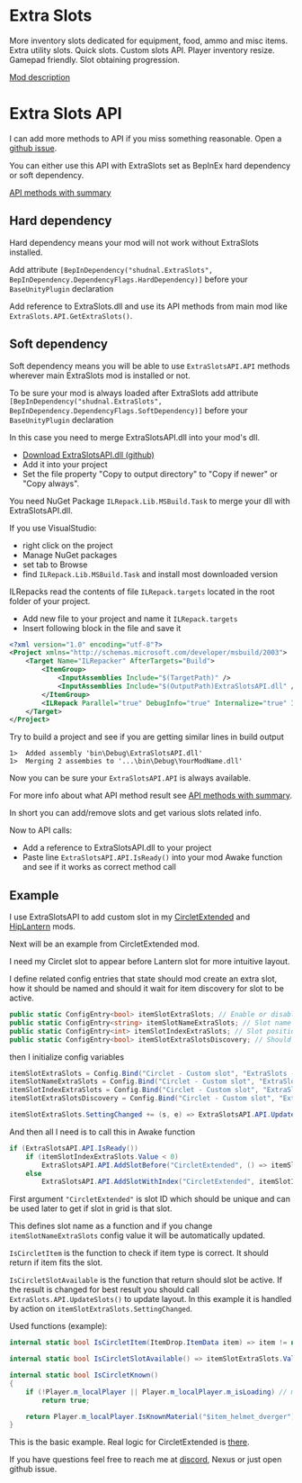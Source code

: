 # Extra Slots

More inventory slots dedicated for equipment, food, ammo and misc items. Extra utility slots. Quick slots. Custom slots API. Player inventory resize. Gamepad friendly. Slot obtaining progression.

[Mod description](package/thunderstore/ExtraSlots/README.md)

# Extra Slots API

I can add more methods to API if you miss something reasonable. Open a [github issue](https://github.com/shudnal/ExtraSlotsAPI/issues).

You can either use this API with ExtraSlots set as BepInEx hard dependency or soft dependency.

[API methods with summary](https://github.com/shudnal/ExtraSlots/blob/master/API.cs)

## Hard dependency

Hard dependency means your mod will not work without ExtraSlots installed.

Add attribute
```[BepInDependency("shudnal.ExtraSlots", BepInDependency.DependencyFlags.HardDependency)]```
before your `BaseUnityPlugin` declaration

Add reference to ExtraSlots.dll and use its API methods from main mod like `ExtraSlots.API.GetExtraSlots()`.

## Soft dependency

Soft dependency means you will be able to use `ExtraSlotsAPI.API` methods wherever main ExtraSlots mod is installed or not.

To be sure your mod is always loaded after ExtraSlots add attribute
```[BepInDependency("shudnal.ExtraSlots", BepInDependency.DependencyFlags.SoftDependency)]```
before your `BaseUnityPlugin` declaration

In this case you need to merge ExtraSlotsAPI.dll into your mod's dll.

* [Download ExtraSlotsAPI.dll (github)](https://github.com/shudnal/ExtraSlots/releases/download/ExtraSlotsAPI/ExtraSlotsAPI.dll)
* Add it into your project
* Set the file property "Copy to output directory" to "Copy if newer" or "Copy always".

You need NuGet Package `ILRepack.Lib.MSBuild.Task` to merge your dll with ExtraSlotsAPI.dll.

If you use VisualStudio:
* right click on the project
* Manage NuGet packages
* set tab to Browse
* find `ILRepack.Lib.MSBuild.Task` and install most downloaded version

ILRepacks read the contents of file `ILRepack.targets` located in the root folder of your project.

* Add new file to your project and name it `ILRepack.targets`
* Insert following block in the file and save it
```xml
<?xml version="1.0" encoding="utf-8"?>
<Project xmlns="http://schemas.microsoft.com/developer/msbuild/2003">
	<Target Name="ILRepacker" AfterTargets="Build">
		<ItemGroup>
			<InputAssemblies Include="$(TargetPath)" />
			<InputAssemblies Include="$(OutputPath)ExtraSlotsAPI.dll" />
		</ItemGroup>
		<ILRepack Parallel="true" DebugInfo="true" Internalize="true" InputAssemblies="@(InputAssemblies)" OutputFile="$(TargetPath)" TargetKind="SameAsPrimaryAssembly" LibraryPath="$(OutputPath)" />
	</Target>
</Project>
```

Try to build a project and see if you are getting similar lines in build output
```
1>  Added assembly 'bin\Debug\ExtraSlotsAPI.dll'
1>  Merging 2 assembies to '...\bin\Debug\YourModName.dll'
```

Now you can be sure your `ExtraSlotsAPI.API` is always available.

For more info about what API method result see [API methods with summary](https://github.com/shudnal/ExtraSlots/blob/master/API/API.cs).

In short you can add/remove slots and get various slots related info.

Now to API calls:
* Add a reference to ExtraSlotsAPI.dll to your project
* Paste line `ExtraSlotsAPI.API.IsReady()` into your mod Awake function and see if it works as correct method call

## Example

I use ExtraSlotsAPI to add custom slot in my [CircletExtended](https://github.com/shudnal/CircletExtended) and [HipLantern](https://thunderstore.io/c/valheim/p/shudnal/HipLantern/) mods.

Next will be an example from CircletExtended mod.

I need my Circlet slot to appear before Lantern slot for more intuitive layout.

I define related config entries that state should mod create an extra slot, how it should be named and should it wait for item discovery for slot to be active.
```c#
public static ConfigEntry<bool> itemSlotExtraSlots; // Enable or disable slot entirely
public static ConfigEntry<string> itemSlotNameExtraSlots; // Slot name (any string)
public static ConfigEntry<int> itemSlotIndexExtraSlots; // Slot position in layout
public static ConfigEntry<bool> itemSlotExtraSlotsDiscovery; // Should slot be active only after circlet discovery
```
then I initialize config variables
```c#
itemSlotExtraSlots = Config.Bind("Circlet - Custom slot", "ExtraSlots - Create slot", true, "Create custom equipment slot with ExtraSlots.");
itemSlotNameExtraSlots = Config.Bind("Circlet - Custom slot", "ExtraSlots - Slot name", "Circlet", "Custom equipment slot name.");
itemSlotIndexExtraSlots = Config.Bind("Circlet - Custom slot", "ExtraSlots - Slot index", -1, "Slot index (position). Game restart is required to apply changes.");
itemSlotExtraSlotsDiscovery = Config.Bind("Circlet - Custom slot", "ExtraSlots - Available after discovery", true, "If enabled - slot will be active only if you know circlet item.");

itemSlotExtraSlots.SettingChanged += (s, e) => ExtraSlotsAPI.API.UpdateSlots(); // After enabling/disabling slot call a method to update slots layout
```
And then all I need is to call this in Awake function
```c#
if (ExtraSlotsAPI.API.IsReady())
    if (itemSlotIndexExtraSlots.Value < 0)
        ExtraSlotsAPI.API.AddSlotBefore("CircletExtended", () => itemSlotNameExtraSlots.Value, item => IsCircletItem(item), () => IsCircletSlotAvailable(), "HipLantern");
    else
        ExtraSlotsAPI.API.AddSlotWithIndex("CircletExtended", itemSlotIndexExtraSlots.Value, () => itemSlotNameExtraSlots.Value, item => IsCircletItem(item), () => IsCircletSlotAvailable());
```
First argument `"CircletExtended"` is slot ID which should be unique and can be used later to get if slot in grid is that slot.

This defines slot name as a function and if you change `itemSlotNameExtraSlots` config value it will be automatically updated.

`IsCircletItem` is the function to check if item type is correct. It should return if item fits the slot.

`IsCircletSlotAvailable` is the function that return should slot be active. If the result is changed for best result you should call `ExtraSlots.API.UpdateSlots()` to update layout. In this example it is handled by action on `itemSlotExtraSlots.SettingChanged`.

Used functions (example):
```c#
internal static bool IsCircletItem(ItemDrop.ItemData item) => item != null && item.m_shared.m_itemType == ItemDrop.ItemData.ItemType.Helmet; // There could be more intricate logic

internal static bool IsCircletSlotAvailable() => itemSlotExtraSlots.Value && (!itemSlotExtraSlotsDiscovery.Value || IsCircletKnown());

internal static bool IsCircletKnown()
{
    if (!Player.m_localPlayer || Player.m_localPlayer.m_isLoading) // m_isLoading check is recommended to properly load inventory layout without item to be moved to other slot, even if only temporarily.
        return true;

    return Player.m_localPlayer.IsKnownMaterial("$item_helmet_dverger"); // There could be more intricate logic
}
```

This is the basic example. Real logic for CircletExtended is [there](https://github.com/shudnal/CircletExtended/blob/b5c8af365631191ddb9543b2641870ef28c9950a/CircletExtended.cs#L148).

If you have questions feel free to reach me at [discord](https://discord.com/users/shudnal), Nexus or just open github issue.